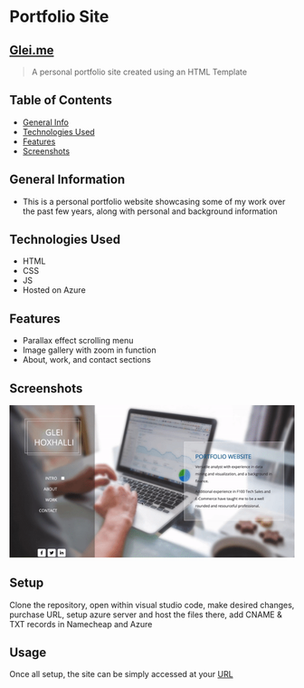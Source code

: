 # Portfolio Site
## [Glei.me](https://www.glei.me/)
> A personal portfolio site created using an HTML Template


## Table of Contents
* [General Info](#general-information)
* [Technologies Used](#technologies-used)
* [Features](#features)
* [Screenshots](#screenshots)
<!-- * [License](#license) -->


## General Information
- This is a personal portfolio website showcasing some of my work over the past few years, along with personal and background information
<!-- You don't have to answer all the questions - just the ones relevant to your project. -->


## Technologies Used
- HTML
- CSS
- JS
- Hosted on Azure


## Features
- Parallax effect scrolling menu
- Image gallery with zoom in function
- About, work, and contact sections


## Screenshots
![Scroll](https://github.com/Glei-H/portfolio_site/blob/main/Scroll-thru.gif)
<!-- If you have screenshots you'd like to share, include them here. -->


## Setup
Clone the repository, open within visual studio code, make desired changes, purchase URL, setup azure server and host the files there, add CNAME & TXT records in Namecheap and Azure 


## Usage
Once all setup, the site can be simply accessed at your [URL](https://www.glei.me/)
